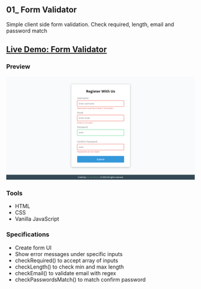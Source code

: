 ## 01_ Form Validator

Simple client side form validation. Check required, length, email and password match

## [Live Demo: Form Validator](https://01-form-validator-gdbecker.replit.app/)

### Preview

!["HomePage"](./HomePage.png)

### Tools
- HTML
- CSS
- Vanilla JavaScript

### Specifications
- Create form UI
- Show error messages under specific inputs
- checkRequired() to accept array of inputs
- checkLength() to check min and max length
- checkEmail() to validate email with regex
- checkPasswordsMatch() to match confirm password
